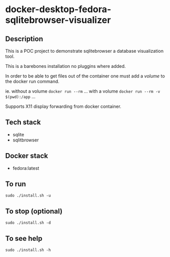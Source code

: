 # docker-desktop-fedora-sqlitebrowser-visualizer

## Description
This is a POC project to demonstrate sqlitebrowser a database visualization tool.

This is a barebones installation no pluggins where added. 

In order to be able to get files out of the container one must add a *volume* to the docker run command.

ie.
without a volume
`docker run --rm` ...
with a volume
`docker run --rm -v $(pwd):/app` ...

Supports X11 display forwarding from docker container.

## Tech stack
- sqlite
- sqlitbrowser

## Docker stack
- fedora:latest

## To run
`sudo ./install.sh -u`

## To stop (optional)
`sudo ./install.sh -d`

## To see help
`sudo ./install.sh -h`
